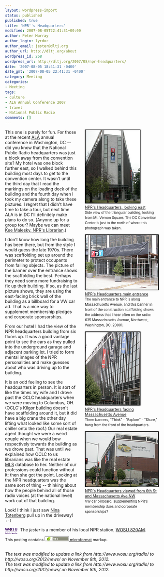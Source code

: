 ```yaml
---
layout: wordpress-import
status: published
published: true
title: 'NPR''s Headquarters'
modified: 2007-08-05T22:41:31+00:00
author: Peter Murray
author_login: lyrdor
author_email: jester@dltj.org
author_url: http://dltj.org/about
wordpress_id: 268
wordpress_url: http://dltj.org/2007/08/npr-headquarters/
date: '2007-08-05 18:41:31 -0400'
date_gmt: '2007-08-05 22:41:31 -0400'
category: Meeting
categories:
- Meeting
tags:
- culture
- ALA Annual Conference 2007
- travel
- National Public Radio
comments: []
---
```

<div style="float: right; margin-left: 25px; margin-bottom: 10px; width:240px;">
<div>
 <a href="http://www.flickr.com/photos/datagazetteer/1021131620/" title="NPR&#039;s Headquarters&#039; on Flickr"><img src="/assets/images/2007/08/1021131620_200c68d673_m.jpg" alt="NPR&#039;s Headquarters, looking east" style="border: solid 2px #000000;" /></a><br />
<span style="font-size: 0.9em; margin-top: 0px; border-bottom: 1px solid grey;"><a href="http://www.flickr.com/photos/datagazetteer/1021131620/" title="NPR&#039;s Headquarters on Flickr - Photo Sharing!">NPR's Headquarters, looking east</a></span><br />
<span style="font-size: 0.8em; margin-top: 0px;">Side view of the triangular building, looking from Mt. Vernon Square.  The DC Convention Center is just to the north of where this photograph was taken.</span></p>
<div class="geo" style="display:none"><span class="latitude">38.9023</span>,<span class="longitude">-77.0216</span></div>
</div>
<p></p>
<div>
 <a href="http://www.flickr.com/photos/datagazetteer/1021131562/" title="NPR&#039;s Headquarters&#039; on Flickr"><img src="/assets/images/2007/08/1021131562_86d8dda227_m.jpg" width="240" height="180" alt="NPR&#039;s Headquarters main entrance" style="border: solid 2px #000000;" /></a><br />
 <span style="font-size: 0.9em; margin-top: 0px; border-bottom: 1px solid grey;"><a href="http://www.flickr.com/photos/datagazetteer/1021131562/" title="NPR&#039;s Headquarters on Flickr - Photo Sharing!">NPR's Headquarters main entrance</a></span><br />
 <span style="font-size: 0.8em; margin-top: 0px;">The main entrance to NPR is along Massachusetts Avenue, and this banner in front of the construction scaffolding shows the address that I hear often on the radio:  635 Massachusetts Avenue, Northwest, Washington, DC, 20001.</span></p>
<div class="geo" style="display:none"><span class="latitude">38.9019</span>,<span class="longitude">-77.0209</span></div>
</div>
<p></p>
<div>
 <a href="http://www.flickr.com/photos/datagazetteer/1021131532/" title="NPR&#039;s Headquarters&#039; on Flickr"><img src="/assets/images/2007/08/1021131532_120ce2f3f9_m.jpg" width="180" height="240" alt="NPR&#039;s Headquarters facing Massachusetts Avenue" style="border: solid 2px #000000;" /></a><br />
 <span style="font-size: 0.9em; margin-top: 0px; border-bottom: 1px solid grey;"><a href="http://www.flickr.com/photos/datagazetteer/1021131532/" title="NPR&#039;s Headquarters on Flickr - Photo Sharing!">NPR's Headquarters facing Massachusetts Avenue</a></span><br />
 <span style="font-size: 0.8em; margin-top: 0px;">Three banners, "Think" - "Explore" - "Share," hang from the front of the headquarters.</span></p>
<div class="geo" style="display:none"><span class="latitude">38.9019</span>,<span class="longitude">-77.0209</span></div>
</div>
<p></p>
<div>
 <a href="http://www.flickr.com/photos/datagazetteer/1021131456/" title="NPR&#039;s Headquarters&#039; on Flickr"><img src="/assets/images/2007/08/1021131456_9fbb2ae95b_m.jpg" alt="NPR&#039;s Headquarters viewed from 6th St and Massachusetts Ave NW" style="border: solid 2px #000000;" /></a><br />
 <span style="font-size: 0.9em; margin-top: 0px; border-bottom: 1px solid grey;"><a href="http://www.flickr.com/photos/datagazetteer/1021131456/" title="NPR&#039;s Headquarters on Flickr - Photo Sharing!">NPR's Headquarters viewed from 6th St and Massachusetts Ave NW</a></span><br />
 <span style="font-size: 0.8em; margin-top: 0px;">VW car billboard, supplementing NPR's membership dues and corporate sponsorships?</span></p>
<div class="geo" style="display:none"><span class="latitude">38.9019</span>,<span class="longitude">-77.0203</span></div>
</div>
</div>
<p>This one is purely for fun.  For those at the recent <abbr title="American Library Association">ALA</abbr> annual conference in Washington, DC -- did you know that the National Public Radio headquarters was just a block away from the convention site?  My hotel was one block further east, so I walked behind this building most days to get to the convention center.  It wasn't until the third day that I read the markings on the loading dock of the building and the fourth day when I took my camera along to take these pictures.  I regret that I didn't have time to take a tour, but next time ALA is in DC I'll definitely make plans to do so.  (Anyone up for a group tour?  Maybe we can meet <a href="http://web.archive.org/web/20101110231921/http://www.npr.org/templates/story/story.php?storyId=2100844" title="Kee Malesky&#039;s biography">Kee Malesky, NPR's Librarian</a>.)</p>
<p>I don't know how long the building has been there, but from the style I would guess the late 1970s.  There was scaffolding set up around the perimeter to protect occupants from falling objects.  The picture of the banner over the entrance shows the scaffolding the best.  Perhaps they need some more fundraising to fix up their building.  If so, as the last picture shows, they are using the east-facing brick wall of the building as a billboard for a VW car ad.  That is a nice way to supplement membership pledges and corporate sponsorships.</p>
<p>From our hotel I had the view of the NPR headquarters building from six floors up.  It was a good vantage point to see the cars as they pulled into the underground garage and adjacent parking lot.  I tried to form mental images of the NPR personalities and make guesses about who was driving up to the building.</p>
<p>It is an odd feeling to see the headquarters in person.  It is sort of like the times my wife and I drove past the OCLC headquarters when we were moving to Columbus, OH.  (OCLC's Kilgor building doesn't have scaffolding around it, but it did have a big crane the other day lifting what looked like some sort of chiller onto the roof.)  Our real estate agent thought we were a weird couple when we would bow respectively towards the building as we drove past.  That was until we explained how OCLC to us librarians was like the real estate <abbr title="Multiple Listing Service">MLS</abbr> database to her.  Neither of our professions could function without it; then she got the point.  Looking at the NPR headquarters was the same sort of thing -- thinking about how the people behind all of those radio voices (at the national level) work out of that building.</p>
<p>Look!  I think I just saw <a href="http://www.npr.org/templates/story/story.php?storyId=2101289" title="NPR : Nina Totenberg">Nina Totenberg</a> pull up in the driveway!  <code>:-)</code></p>
<p><a href="http://wosu.org/2012/news/" title="Radio | WOSU Public Media"><img style="float: left; margin-right: 10px;" height="25" src="/assets/images/2007/08/logo.gif" alt="WOSU Public Media logo" border="0" /></a>The <i>jester</i> is a member of his local NPR station, <a href="http://wosu.org/2012/news/" title="Radio | WOSU Public Media">WOSU 820AM</a>.</p>
<p><span style="font-size: .9em;">This posting contains <a href="http://microformats.org/wiki/geo" title="geo - Microformats"><img src="/assets/images/2007/08/geo.png" width="80" height="15" alt="geo&#039;" border="0" /> microformat</a> markup.<br />
<br clear="all" /></span></p>
<p style="padding:0;margin:0;font-style:italic;">The text was modified to update a link from http://www.wosu.org/radio/ to http://wosu.org/2012/news/ on November 8th, 2012.</p>
<p style="padding:0;margin:0;font-style:italic;">The text was modified to update a link from http://www.wosu.org/radio/ to http://wosu.org/2012/news/ on November 8th, 2012.</p>
